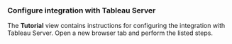### Configure integration with Tableau Server

The **Tutorial** view contains instructions for configuring the integration with Tableau Server. Open a new browser tab and perform the listed steps.
